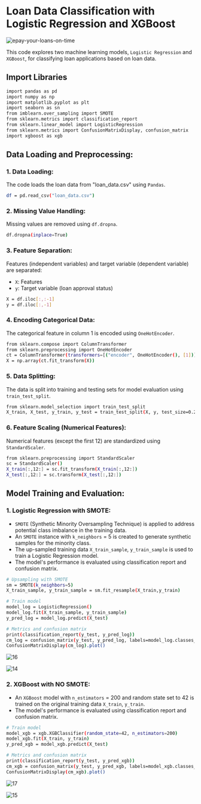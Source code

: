 # Loan Data Classification with Logistic Regression and XGBoost

![epay-your-loans-on-time](https://github.com/tuanng1102/loan-repayment-prediction/assets/147653892/823dc2e6-426c-40b1-b7aa-914dd954a971)

This code explores two machine learning models, ```Logistic Regression``` and ```XGBoost```, for classifying loan applications based on loan data.

## Import Libraries

``` bash
import pandas as pd
import numpy as np
import matplotlib.pyplot as plt
import seaborn as sn
from imblearn.over_sampling import SMOTE
from sklearn.metrics import classification_report
from sklearn.linear_model import LogisticRegression
from sklearn.metrics import ConfusionMatrixDisplay, confusion_matrix
import xgboost as xgb
```

## Data Loading and Preprocessing:

### 1. Data Loading: 
The code loads the loan data from "loan_data.csv" using ```Pandas```.

``` bash
df = pd.read_csv("loan_data.csv")
```

### 2. Missing Value Handling: 
Missing values are removed using ```df.dropna```.

``` bash
df.dropna(inplace=True)
```

### 3. Feature Separation: 
Features (independent variables) and target variable (dependent variable) are separated:

- ```X```: Features
- ```y```: Target variable (loan approval status)

``` bash
X = df.iloc[:,:-1]
y = df.iloc[:,-1]
```

### 4. Encoding Categorical Data: 
The categorical feature in column 1 is encoded using ```OneHotEncoder```.

``` bash
from sklearn.compose import ColumnTransformer
from sklearn.preprocessing import OneHotEncoder
ct = ColumnTransformer(transformers=[("encoder", OneHotEncoder(), [1])], remainder="passthrough")
X = np.array(ct.fit_transform(X))
```

### 5. Data Splitting: 
The data is split into training and testing sets for model evaluation using ```train_test_split```.

``` bash
from sklearn.model_selection import train_test_split
X_train, X_test, y_train, y_test = train_test_split(X, y, test_size=0.2, random_state=42)
```

### 6. Feature Scaling (Numerical Features): 
Numerical features (except the first 12) are standardized using ```StandardScaler```.

``` bash
from sklearn.preprocessing import StandardScaler
sc = StandardScaler()
X_train[:,12:] = sc.fit_transform(X_train[:,12:])
X_test[:,12:] = sc.transform(X_test[:,12:])
```

## Model Training and Evaluation:

### 1. Logistic Regression with SMOTE:

- ```SMOTE``` (Synthetic Minority Oversampling Technique) is applied to address potential class imbalance in the training data.
- An ```SMOTE``` instance with ```k_neighbors``` = 5 is created to generate synthetic samples for the minority class.
- The up-sampled training data ```X_train_sample```, ```y_train_sample``` is used to train a Logistic Regression model.
- The model's performance is evaluated using classification report and confusion matrix.

``` bash
# Upsampling with SMOTE
sm = SMOTE(k_neighbors=5)
X_train_sample, y_train_sample = sm.fit_resample(X_train,y_train)

# Train model
model_log = LogisticRegression()
model_log.fit(X_train_sample, y_train_sample)
y_pred_log = model_log.predict(X_test)

# Metrics and confusion matrix
print(classification_report(y_test, y_pred_log))
cm_log = confusion_matrix(y_test, y_pred_log, labels=model_log.classes_)
ConfusionMatrixDisplay(cm_log).plot()
```

![16](https://github.com/tuanng1102/loan-repayment-prediction/assets/147653892/cdd056fe-53c0-492f-a505-36f609d47ef7)

![14](https://github.com/tuanng1102/loan-repayment-prediction/assets/147653892/31255208-24ee-4745-b28d-4236fc0afbbb)

### 2. XGBoost with NO SMOTE:

- An ```XGBoost``` model with ```n_estimators``` = 200 and random state set to 42 is trained on the original training data ```X_train```, ```y_train```.
- The model's performance is evaluated using classification report and confusion matrix.

``` bash
# Train model
model_xgb = xgb.XGBClassifier(random_state=42, n_estimators=200)
model_xgb.fit(X_train, y_train)
y_pred_xgb = model_xgb.predict(X_test)

# Metrics and confusion matrix
print(classification_report(y_test, y_pred_xgb))
cm_xgb = confusion_matrix(y_test, y_pred_xgb, labels=model_xgb.classes_)
ConfusionMatrixDisplay(cm_xgb).plot()
```

![17](https://github.com/tuanng1102/loan-repayment-prediction/assets/147653892/3dce8d76-8a44-4c95-a212-42c89b6a7798)

![15](https://github.com/tuanng1102/loan-repayment-prediction/assets/147653892/09361c3a-a0dc-4ea1-8223-0d0092d50a4e)
